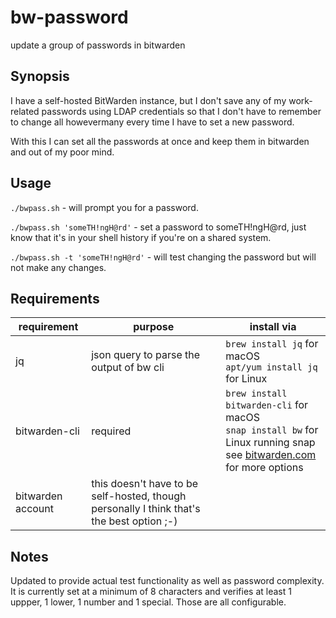# bw-password
update a group of passwords in bitwarden 

## Synopsis

I have a self-hosted BitWarden instance, but I don't save any of my work-related passwords using LDAP credentials so that I don't have to remember to change all howevermany every time I have to set a new password.

With this I can set all the passwords at once and keep them in bitwarden and out of my poor mind.

## Usage

`./bwpass.sh` - will prompt you for a password.

`./bwpass.sh 'someTH!ngH@rd'` - set a password to someTH!ngH@rd, just know that it's in your shell history if you're on a shared system.

`./bwpass.sh -t 'someTH!ngH@rd'` - will test changing the password but will not make any changes.

## Requirements

|requirement| purpose | install via |
|-----|-----|----|
| jq | json query to parse the output of bw cli | `brew install jq` for macOS <br/> `apt/yum install jq` for Linux| 
| bitwarden-cli | required  | `brew install bitwarden-cli` for macOS <br/> `snap install bw` for Linux running snap <br/> see [bitwarden.com](https://bitwarden.com/help/article/cli/) for more options |
| bitwarden account | this doesn't have to be self-hosted, though personally I think that's the best option ;-) | |

## Notes

Updated to provide actual test functionality as well as password complexity. It is currently set at a minimum of 8 characters and verifies at least 1 uppper, 1 lower, 1 number and 1 special. Those are all configurable.
